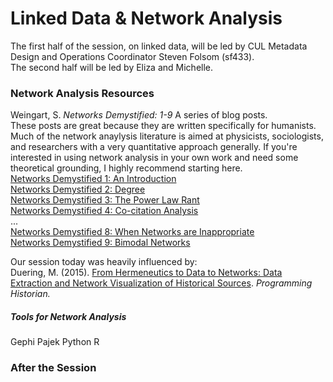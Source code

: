# Linked Data & Network Analysis  

The first half of the session, on linked data, will be led by CUL Metadata Design and Operations Coordinator Steven Folsom (sf433).  
The second half will be led by Eliza and Michelle.  
  
### Network Analysis Resources  
  
Weingart, S. *Networks Demystified: 1-9* A series of blog posts.  
These posts are great because they are written specifically for humanists. Much of the network anaylysis literature is aimed at physicists, sociologists, and researchers with a very quantitative approach generally. If you're interested in using network analysis in your own work and need some theoretical grounding, I highly recommend starting here.  
[Networks Demystified 1: An Introduction](https://scottbot.net/lets-talk-about-networks/)  
[Networks Demystified 2: Degree](https://scottbot.net/networks-demystified-2-degree/)  
[Networks Demystified 3: The Power Law Rant](https://scottbot.net/networks-demystified-3-the-power-law-rant/)  
[Networks Demystified 4: Co-citation Analysis](https://scottbot.net/networks-demystified-4-co-citation-analysis/)  
...  
[Networks Demystified 8: When Networks are Inappropriate](https://scottbot.net/networks-demystified-8-when-networks-are-inappropriate/)  
[Networks Demystified 9: Bimodal Networks](https://scottbot.net/networks-demystified-9-modality/)  
  
Our session today was heavily influenced by:  
Duering, M. (2015). [From Hermeneutics to Data to Networks: Data Extraction and Network Visualization of Historical Sources](https://programminghistorian.org/en/lessons/creating-network-diagrams-from-historical-sources). *Programming Historian.*  

##### Tools for Network Analysis  
Gephi
Pajek
Python
R


### After the Session  

